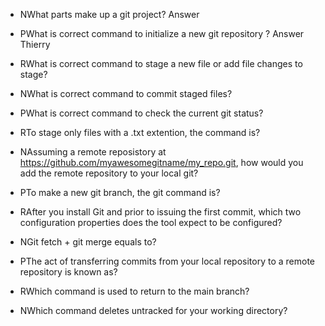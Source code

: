 - NWhat parts make up a git project? Answer

- PWhat is correct command to initialize a new git repository ?
  Answer Thierry

- RWhat is correct command to stage a new file or add file changes to stage?

- NWhat is correct command to commit staged files?

- PWhat is correct command to check the current git status?

- RTo stage only files with a .txt extention, the command is?

- NAssuming a remote reposistory at https://github.com/myawesomegitname/my_repo.git, how would you add the remote repository to your local git?

- PTo make a new git branch, the git command is?

- RAfter you install Git and prior to issuing the first commit, which two configuration properties does the tool expect to be configured?

- NGit fetch + git merge equals to?

- PThe act of transferring commits from your local repository to a remote repository is known as?

- RWhich command is used to return to the main branch?

- NWhich command deletes untracked for your working directory?
